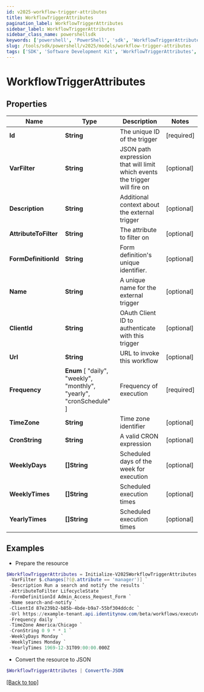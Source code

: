```yaml
---
id: v2025-workflow-trigger-attributes
title: WorkflowTriggerAttributes
pagination_label: WorkflowTriggerAttributes
sidebar_label: WorkflowTriggerAttributes
sidebar_class_name: powershellsdk
keywords: ['powershell', 'PowerShell', 'sdk', 'WorkflowTriggerAttributes', 'V2025WorkflowTriggerAttributes'] 
slug: /tools/sdk/powershell/v2025/models/workflow-trigger-attributes
tags: ['SDK', 'Software Development Kit', 'WorkflowTriggerAttributes', 'V2025WorkflowTriggerAttributes']
---
```



# WorkflowTriggerAttributes

## Properties

Name | Type | Description | Notes
------------ | ------------- | ------------- | -------------
**Id** | **String** | The unique ID of the trigger | [required]
**VarFilter** | **String** | JSON path expression that will limit which events the trigger will fire on | [optional] 
**Description** | **String** | Additional context about the external trigger | [optional] 
**AttributeToFilter** | **String** | The attribute to filter on | [optional] 
**FormDefinitionId** | **String** | Form definition's unique identifier. | [optional] 
**Name** | **String** | A unique name for the external trigger | [optional] 
**ClientId** | **String** | OAuth Client ID to authenticate with this trigger | [optional] 
**Url** | **String** | URL to invoke this workflow | [optional] 
**Frequency** |  **Enum** [  "daily",    "weekly",    "monthly",    "yearly",    "cronSchedule" ] | Frequency of execution | [required]
**TimeZone** | **String** | Time zone identifier | [optional] 
**CronString** | **String** | A valid CRON expression | [optional] 
**WeeklyDays** | **[]String** | Scheduled days of the week for execution | [optional] 
**WeeklyTimes** | **[]String** | Scheduled execution times | [optional] 
**YearlyTimes** | **[]String** | Scheduled execution times | [optional] 

## Examples

- Prepare the resource
```powershell
$WorkflowTriggerAttributes = Initialize-V2025WorkflowTriggerAttributes  -Id idn:identity-attributes-changed `
 -VarFilter $.changes[?(@.attribute == 'manager')] `
 -Description Run a search and notify the results `
 -AttributeToFilter LifecycleState `
 -FormDefinitionId Admin_Access_Request_Form `
 -Name search-and-notify `
 -ClientId 87e239b2-b85b-4bde-b9a7-55bf304ddcdc `
 -Url https://example-tenant.api.identitynow.com/beta/workflows/execute/external/c79e0079-562c-4df5-aa73-60a9e25c916d `
 -Frequency daily `
 -TimeZone America/Chicago `
 -CronString 0 9 * * 1 `
 -WeeklyDays Monday `
 -WeeklyTimes Monday `
 -YearlyTimes 1969-12-31T09:00:00.000Z
```

- Convert the resource to JSON
```powershell
$WorkflowTriggerAttributes | ConvertTo-JSON
```


[[Back to top]](#) 

